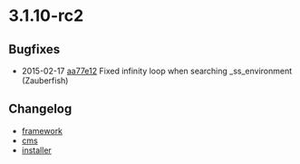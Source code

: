 # 3.1.10-rc2

## Bugfixes

 * 2015-02-17 [aa77e12](https://github.com/silverstripe/sapphire/commit/aa77e12) Fixed infinity loop when searching _ss_environment (Zauberfish)

## Changelog

 * [framework](https://github.com/silverstripe/silverstripe-framework/releases/tag/3.1.10-rc2)
 * [cms](https://github.com/silverstripe/silverstripe-cms/releases/tag/3.1.10-rc2)
 * [installer](https://github.com/silverstripe/silverstripe-installer/releases/tag/3.1.10-rc2)
